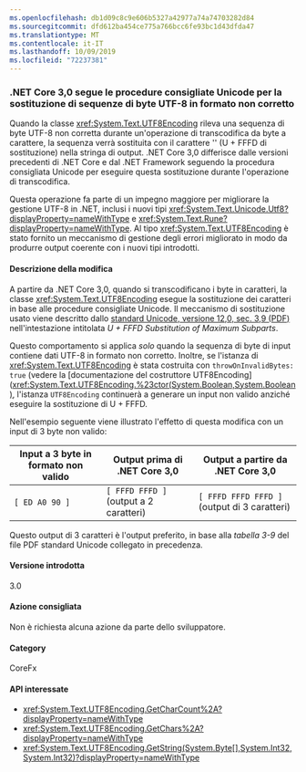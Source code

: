 ```yaml
---
ms.openlocfilehash: db1d09c8c9e606b5327a42977a74a74703282d84
ms.sourcegitcommit: dfd612ba454ce775a766bcc6fe93bc1d43dfda47
ms.translationtype: MT
ms.contentlocale: it-IT
ms.lasthandoff: 10/09/2019
ms.locfileid: "72237381"
---
```

### <a name="net-core-30-follows-unicode-best-practices-when-replacing-ill-formed-utf-8-byte-sequences"></a>.NET Core 3,0 segue le procedure consigliate Unicode per la sostituzione di sequenze di byte UTF-8 in formato non corretto

Quando la classe <xref:System.Text.UTF8Encoding> rileva una sequenza di byte UTF-8 non corretta durante un'operazione di transcodifica da byte a carattere, la sequenza verrà sostituita con il carattere '' (U + FFFD di sostituzione) nella stringa di output. .NET Core 3,0 differisce dalle versioni precedenti di .NET Core e dal .NET Framework seguendo la procedura consigliata Unicode per eseguire questa sostituzione durante l'operazione di transcodifica.

Questa operazione fa parte di un impegno maggiore per migliorare la gestione UTF-8 in .NET, inclusi i nuovi tipi <xref:System.Text.Unicode.Utf8?displayProperty=nameWithType> e <xref:System.Text.Rune?displayProperty=nameWithType>. Al tipo <xref:System.Text.UTF8Encoding> è stato fornito un meccanismo di gestione degli errori migliorato in modo da produrre output coerente con i nuovi tipi introdotti.

#### <a name="change-description"></a>Descrizione della modifica

A partire da .NET Core 3,0, quando si transcodificano i byte in caratteri, la classe <xref:System.Text.UTF8Encoding> esegue la sostituzione dei caratteri in base alle procedure consigliate Unicode. Il meccanismo di sostituzione usato viene descritto dallo [standard Unicode, versione 12,0, sec. 3,9 (PDF)](https://www.unicode.org/versions/Unicode12.0.0/ch03.pdf) nell'intestazione intitolata _U + FFFD Substitution of Maximum Subparts_.

Questo comportamento si applica _solo_ quando la sequenza di byte di input contiene dati UTF-8 in formato non corretto. Inoltre, se l'istanza di <xref:System.Text.UTF8Encoding> è stata costruita con `throwOnInvalidBytes: true` (vedere la [documentazione del costruttore UTF8Encoding] (<xref:System.Text.UTF8Encoding.%23ctor(System.Boolean,System.Boolean)>, l'istanza `UTF8Encoding` continuerà a generare un input non valido anziché eseguire la sostituzione di U + FFFD.

Nell'esempio seguente viene illustrato l'effetto di questa modifica con un input di 3 byte non valido:

|Input a 3 byte in formato non valido|Output prima di .NET Core 3,0|Output a partire da .NET Core 3,0|
|---|---|---|
| `[ ED A0 90 ]` | `[ FFFD FFFD ]` (output a 2 caratteri)| `[ FFFD FFFD FFFD ]` (output di 3 caratteri)|

Questo output di 3 caratteri è l'output preferito, in base alla _tabella 3-9_ del file PDF standard Unicode collegato in precedenza.

#### <a name="version-introduced"></a>Versione introdotta

3.0

#### <a name="recommended-action"></a>Azione consigliata

Non è richiesta alcuna azione da parte dello sviluppatore.

#### <a name="category"></a>Category

CoreFx

#### <a name="affected-apis"></a>API interessate

- <xref:System.Text.UTF8Encoding.GetCharCount%2A?displayProperty=nameWithType>
- <xref:System.Text.UTF8Encoding.GetChars%2A?displayProperty=nameWithType>
- <xref:System.Text.UTF8Encoding.GetString(System.Byte[],System.Int32,System.Int32)?displayProperty=nameWithType>

<!--

### Affected APIs

- `Overload:System.Text.UTF8Encoding.GetCharCount`
- `Overload:System.Text.UTF8Encoding.GetChars`
- `M:System.Text.UTF8Encoding.GetString(System.Byte[],System.Int32,System.Int32)`

-->
